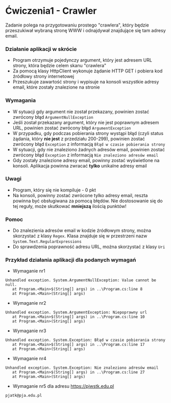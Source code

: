 # Ćwiczenia1 - Crawler
Zadanie polega na przygotowaniu prostego "crawlera", który będzie przeszukiwał wybraną stronę WWW i odnajdywał znajdujące się tam adresy email.

### Działanie aplikacji w skrócie
- Program otrzymuje pojedynczy argument, który jest adresem URL strony, która będzie celem skanu "crawlera"
- Za pomocą klasy HttpClient wykonuje żądanie HTTP GET i pobiera kod źródłowy strony internetowej
- Przeszukuje zawartość strony i wypisuje na konsoli wszystkie adresy email, które zostały znalezione na stronie

### Wymagania 
- W sytuacji gdy argument nie został przekazany, powinien zostać zwrócony błąd `ArgumentNullException`
- Jeśli został przekazany argument, który nie jest poprawnym adresem URL, powinien zostać zwrócony błąd `ArgumentException`
- W przypadku, gdy podczas pobierania strony wystąpi błąd (czyli status żądania, który **nie jest** z przedziału 200-299), powinien zostać zwrócony błąd `Exception` z informacją `Błąd w czasie pobierania strony`
- W sytuacji, gdy nie znaleziono żadnych adresów email, powinien zostać zwrócony błąd `Exception` z informacją `Nie znaleziono adresów email`
- Gdy zostały znalezione adresy email, powinny zostać wyświetlone na konsoli. Aplikacja powinna zwracać **tylko** unikalne adresy email

### Uwagi
- Program, który się nie kompiluje - 0 pkt
- Na konsoli, powinny zostać zwrócone tylko adresy email, reszta powinna być obsługiwana za pomocą błędów. Nie dostosowanie się do tej reguły, może skutkować **mniejszą** ilością punktów!

### Pomoc
- Do znalezienia adresów email w kodzie źródłowym strony, można skorzystać z klasy `Regex`. Klasa znajduje się w przestrzeni nazw `System.Text.RegularExpressions`
- Do sprawdzenia poprawność adresu URL, można skorzystać z klasy `Uri`

### Przykład działania aplikacji dla podanych wymagań
- Wymaganie nr1
```
Unhandled exception. System.ArgumentNullException: Value cannot be null.
   at Program.<Main>$(String[] args) in ..\Program.cs:line 8
   at Program.<Main>(String[] args)
```
- Wymaganie nr2
```
Unhandled exception. System.ArgumentException: Niepoprawny url
   at Program.<Main>$(String[] args) in ..\Program.cs:line 10
   at Program.<Main>(String[] args)
```
- Wymaganie nr3
```
Unhandled exception. System.Exception: Błąd w czasie pobierania strony
   at Program.<Main>$(String[] args) in ..\Program.cs:line 17
   at Program.<Main>(String[] args)
```
- Wymaganie nr4
```
Unhandled exception. System.Exception: Nie znaleziono adresów email
   at Program.<Main>$(String[] args) in ..\Program.cs:line 27
   at Program.<Main>(String[] args)
```
- Wymaganie nr5 dla adresu https://pjwstk.edu.pl
```
pjatk@pja.edu.pl
```
